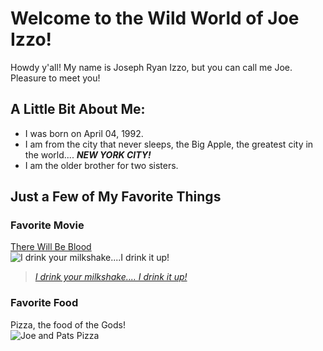# Welcome to the Wild World of Joe Izzo!
Howdy y'all! My name is Joseph Ryan Izzo, but you can call me Joe. Pleasure to meet you!

## A Little Bit About Me:
* I was born on April 04, 1992.
* I am from the city that never sleeps, the Big Apple, the greatest city in the world.... ***NEW YORK CITY!***
* I am the older brother for two sisters.

## Just a Few of My Favorite Things

### Favorite Movie
[There Will Be Blood](https://www.themoviedb.org/movie/7345-there-will-be-blood)    
![I drink your milkshake....I drink it up!](https://coubsecure-s.akamaihd.net/get/b51/p/coub/simple/cw_timeline_pic/bbc4895d973/f57b645b4d9e8069e7e02/med_1481311637_image.jpg)  
> [*I drink your milkshake.... I drink it up!*](https://www.youtube.com/watch?v=a5d9BrLN5K4)

### Favorite Food
Pizza, the food of the Gods!  
![Joe and Pats Pizza](https://encrypted-tbn0.gstatic.com/images?q=tbn%3AANd9GcSjyiePGCXWqBxsSZN9diPPKHk2LHyPLWMrtEKvtO5hG6luj7wQ&usqp=CAU)